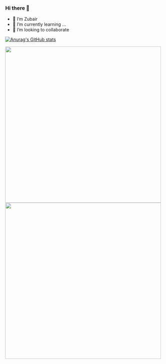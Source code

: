### Hi there 👋


- 🔭 I’m Zubair
- 🌱 I’m currently learning ...
- 👯 I’m looking to collaborate

[![Anurag's GitHub stats](https://github-readme-stats.vercel.app/api?username=user2695)](https://github.com/anuraghazra/github-readme-stats)

<img width="495em" src="https://github-readme-stats.vercel.app/api/top-langs/?username=user2695&layout=compact&custom_title=Most used languages by LOCs">

<img width="495em" src="https://github-readme-streak-stats.herokuapp.com/?user=user2695&include_all_commits=true&hide_border=false"/>
